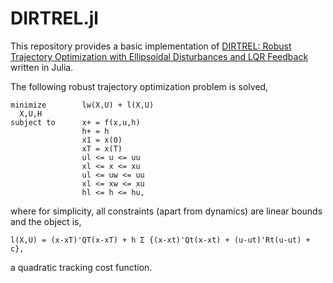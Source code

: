 # DIRTREL.jl

This repository provides a basic implementation of [DIRTREL: Robust Trajectory Optimization with Ellipsoidal Disturbances and LQR Feedback](https://agile.seas.harvard.edu/files/agile/files/dirtrel.pdf) written in Julia.

The following robust trajectory optimization problem is solved,
```
minimize        lw(X,U) + l(X,U)
  X,U,H
subject to      x+ = f(x,u,h)
                h+ = h
                x1 = x(0)
                xT = x(T)
                ul <= u <= uu
                xl <= x <= xu
                ul <= uw <= uu
                xl <= xw <= xu
                hl <= h <= hu,             
```
where for simplicity, all constraints (apart from dynamics) are linear bounds
and the object is,
```
l(X,U) = (x-xT)'QT(x-xT) + h Σ {(x-xt)'Qt(x-xt) + (u-ut)'Rt(u-ut) + c},
```
a quadratic tracking cost function.
